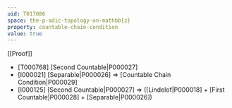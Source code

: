 ```yaml
---
uid: T017086
space: the-p-adic-topology-on-mathbb{z}
property: countable-chain-condition
value: true
---
```

[[Proof]]

* [T000768] [Second Countable|P000027]
* [I000021] [Separable|P000026] => [Countable Chain Condition|P000029]
* [I000125] [Second Countable|P000027] => ([Lindelof|P000018] + [First Countable|P000028] + [Separable|P000026])


